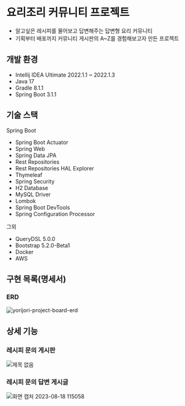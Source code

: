 # 요리조리 커뮤니티 프로젝트
- 알고싶은 레시피를 물어보고 답변해주는 답변형 요리 커뮤니티
- 기획부터 배포까지 커뮤니티 게시판의 A~Z를 경험해보고자 만든 프로젝트

## 개발 환경
- Intellij IDEA Ultimate 2022.1.1 ~ 2022.1.3
- Java 17
- Gradle 8.1.1
- Spring Boot 3.1.1

## 기술 스택
Spring Boot
- Spring Boot Actuator
- Spring Web
- Spring Data JPA
- Rest Repositories
- Rest Repositories HAL Explorer
- Thymeleaf
- Spring Security
- H2 Database
- MySQL Driver
- Lombok
- Spring Boot DevTools
- Spring Configuration Processor

그외
- QueryDSL 5.0.0
- Bootstrap 5.2.0-Beta1
- Docker
- AWS

## 구현 목록(명세서)
### ERD
![yorijori-project-board-erd](https://github.com/bokyoung89/Pharmacy-Recommendation-Version-Management/assets/58727604/c4778329-e76b-4e4c-9238-6b81e1d8adbc)

## 상세 기능
### 레시피 문의 게시판
![제목 없음](https://github.com/bokyoung89/Pharmacy-Recommendation-Version-Management/assets/58727604/6403d84c-f71e-41da-b468-ff578a9d03b4)

### 레시피 문의 답변 게시글
![화면 캡처 2023-08-18 115058](https://github.com/bokyoung89/Pharmacy-Recommendation-Version-Management/assets/58727604/31846b6a-ed49-4b4a-91b7-0f39088e16d8)